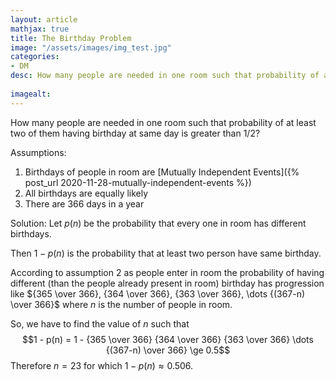 ```yaml
---
layout: article
mathjax: true
title: The Birthday Problem
image: "/assets/images/img_test.jpg"
categories:
- DM
desc: How many people are needed in one room such that probability of at least two of them having birthday at same day is greater than 1/2?
 
imagealt: 
---
```


How many people are needed in one room such that probability of at least two of them having birthday at same day is greater than 1/2?

Assumptions:
1.  Birthdays of people in room are [Mutually Independent Events]({% post_url 2020-11-28-mutually-independent-events %})
2. All birthdays are equally likely
3. There are 366 days in a year

Solution:
Let $p(n)$ be the probability that every one in room has different birthdays.

































































































































































































































































































































































Then $1 - p(n)$ is the probability that at least two person have same birthday.


































































































































































































































































































































































According to assumption 2 as people enter in room the probability of having different (than the people already present in room) birthday has progression like ${365 \over 366}, {364 \over 366}, {363 \over 366}, \dots {(367-n) \over 366}$ where $n$ is the number of people in room.


































































































































































































































































































































































So, we have to find the value of $n$ such that $$1 - p(n) = 1 - {365 \over 366} {364 \over 366} {363 \over 366} \dots {(367-n) \over 366} \ge 0.5$$ Therefore $n=23$ for which $1 - p(n) \approx 0.506$.
































































































































































































































































































































































